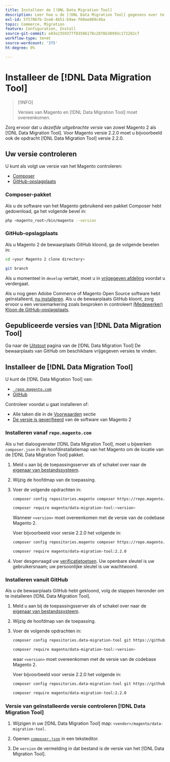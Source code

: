 ```yaml
---
title: Installeer de [!DNL Data Migration Tool]
description: Leer hoe u de [!DNL Data Migration Tool] gegevens over te dragen tussen Magento 1 en Magento 2.
exl-id: 5f57067b-3ce8-4b51-b9ae-f60ae089c4ba
topic: Commerce, Migration
feature: Configuration, Install
source-git-commit: e83e2359377f03506178c28f8b30993c172282c7
workflow-type: tm+mt
source-wordcount: '375'
ht-degree: 0%

---
```


# Installeer de [!DNL Data Migration Tool]

>[!INFO]
>
>Versies van Magento en [!DNL Data Migration Tool] moet overeenkomen.


Zorg ervoor dat u *dezelfde uitgebrachte versie* van zowel Magento 2 als [!DNL Data Migration Tool]. Voor Magento versie 2.2.0 moet u bijvoorbeeld ook de opdracht [!DNL Data Migration Tool] versie 2.2.0.

## Uw versie controleren

U kunt als volgt uw versie van het Magento controleren:

- [Composer](#composer-metapackage)
- [GitHub-opslagplaats](#github-repository)

### Composer-pakket

Als u de software van het Magento gebruikend een pakket Composer hebt gedownload, ga het volgende bevel in:

```bash
php <magento_root>/bin/magento --version
```

### GitHub-opslagplaats

Als u Magento 2 de bewaarplaats GitHub kloond, ga de volgende bevelen in:

```bash
cd <your Magento 2 clone directory>
```

```bash
git branch
```

Als u momenteel in `develop` vertakt, moet u in [vrijgegeven afdeling](https://developer.adobe.com/commerce/contributor/guides/install/change-version/) voordat u verdergaat.

Als u nog geen Adobe Commerce of Magento Open Source software hebt geïnstalleerd, [nu installeren](../../installation/prerequisites/commerce.md).
Als u de bewaarplaats GitHub kloont, zorg ervoor u een versiemarkering zoals besproken in controleert [(Medewerker) Kloon de GitHub-opslagplaats](https://developer.adobe.com/commerce/contributor/guides/install/clone-repository/).

## Gepubliceerde versies van [!DNL Data Migration Tool]

Ga naar de [Uitstoot](https://github.com/magento/data-migration-tool/releases) pagina van de [!DNL Data Migration Tool] De bewaarplaats van GitHub om beschikbare vrijgegeven versies te vinden.

## Installeer de [!DNL Data Migration Tool]

U kunt de [!DNL Data Migration Tool] van:

- [` repo.magento.com`](#install-from-repomagentocom)
- [GitHub](#install-from-github)

Controleer voordat u gaat installeren of:

- Alle taken die in de [Voorwaarden](prerequisites.md) sectie
- [De versie is geverifieerd](install.md#check-your-version) van de software van Magento 2

### Installeren vanaf `repo.magento.com`

Als u het dialoogvenster [!DNL Data Migration Tool], moet u bijwerken `composer.json` in de hoofdinstallatiemap van het Magento om de locatie van de [!DNL Data Migration Tool] pakket.

1. Meld u aan bij de toepassingsserver als of schakel over naar de [eigenaar van bestandssysteem](../../installation/prerequisites/file-system/overview.md).
1. Wijzig de hoofdmap van de toepassing.
1. Voer de volgende opdrachten in:

   ```bash
   composer config repositories.magento composer https://repo.magento.com
   ```

   ```bash
   composer require magento/data-migration-tool:<version>
   ```

   Wanneer `<version>` moet overeenkomen met de versie van de codebase Magento 2.

   Voer bijvoorbeeld voor versie 2.2.0 het volgende in:

   ```bash
   composer config repositories.magento composer https://repo.magento.com
   ```

   ```bash
   composer require magento/data-migration-tool:2.2.0
   ```

1. Voer desgevraagd uw [verificatietoetsen](../../installation/prerequisites/authentication-keys.md). Uw openbare sleutel is uw gebruikersnaam; uw persoonlijke sleutel is uw wachtwoord.

### Installeren vanuit GitHub

Als u de bewaarplaats GitHub hebt gekloond, volg de stappen hieronder om te installeren [!DNL Data Migration Tool].

1. Meld u aan bij de toepassingsserver als of schakel over naar de [eigenaar van bestandssysteem](../../installation/prerequisites/file-system/overview.md).
1. Wijzig de hoofdmap van de toepassing.
1. Voer de volgende opdrachten in:

   ```bash
   composer config repositories.data-migration-tool git https://github.com/magento/data-migration-tool
   ```

   ```bash
   composer require magento/data-migration-tool:<version>
   ```

   waar `<version>` moet overeenkomen met de versie van de codebase Magento 2.

   Voer bijvoorbeeld voor versie 2.2.0 het volgende in:

   ```bash
   composer config repositories.data-migration-tool git https://github.com/magento/data-migration-tool
   ```

   ```bash
   composer require magento/data-migration-tool:2.2.0
   ```

### Versie van geïnstalleerde versie controleren [!DNL Data Migration Tool]

1. Wijzigen in uw [!DNL Data Migration Tool] map: `<vendor>/magento/data-migration-tool`.

1. Openen [`composer.json`](https://github.com/magento/data-migration-tool/blob/2.4/composer.json) in een teksteditor.

1. De `version` de vermelding in dat bestand is de versie van het [!DNL Data Migration Tool].
